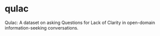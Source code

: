 # qulac
Qulac: A dataset on asking Questions for Lack of Clarity in open-domain information-seeking conversations.
